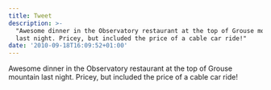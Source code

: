 ```yaml
---
title: Tweet
description: >-
  "Awesome dinner in the Observatory restaurant at the top of Grouse mountain
  last night. Pricey, but included the price of a cable car ride!"
date: '2010-09-18T16:09:52+01:00'
---
```

Awesome dinner in the Observatory restaurant at the top of Grouse mountain last night. Pricey, but included the price of a cable car ride!
